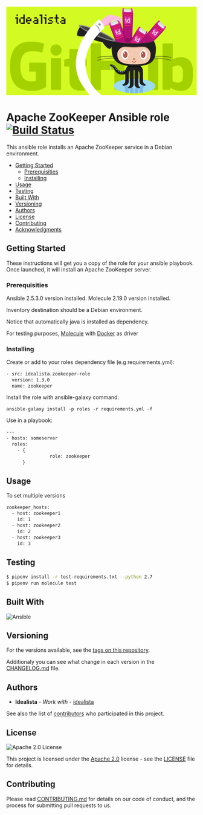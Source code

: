 ![Logo](logo.gif)

# Apache ZooKeeper Ansible role [![Build Status](https://travis-ci.org/idealista/zookeeper-role.png)](https://travis-ci.org/idealista/zookeeper-role)

This ansible role installs an Apache ZooKeeper service in a Debian environment.

- [Getting Started](#getting-started)
	- [Prerequisities](#prerequisities)
	- [Installing](#installing)
- [Usage](#usage)
- [Testing](#testing)
- [Built With](#built-with)
- [Versioning](#versioning)
- [Authors](#authors)
- [License](#license)
- [Contributing](#contributing)
- [Acknowledgments](#acknowledgments)

## Getting Started

These instructions will get you a copy of the role for your ansible playbook. Once launched, it will install an Apache ZooKeeper server.

### Prerequisities

Ansible 2.5.3.0 version installed.
Molecule 2.19.0 version installed.

Inventory destination should be a Debian environment.

Notice that automatically java is installed as dependency.

For testing purposes, [Molecule](https://molecule.readthedocs.io/) with [Docker](https://www.docker.com/) as driver

### Installing

Create or add to your roles dependency file (e.g requirements.yml):

```
- src: idealista.zookeeper-role
  version: 1.3.0
  name: zookeeper
```

Install the role with ansible-galaxy command:

```
ansible-galaxy install -p roles -r requirements.yml -f
```

Use in a playbook:

```
---
- hosts: someserver
  roles:
    - {
				role: zookeeper
      }
```

## Usage

To set multiple versions

```
zookeeper_hosts:
  - host: zookeeper1
    id: 1
  - host: zookeeper2
    id: 2
  - host: zookeeper3
    id: 3
```

## Testing


```sh
$ pipenv install -r test-requirements.txt --python 2.7
$ pipenv run molecule test
```

## Built With

![Ansible](https://img.shields.io/badge/ansible-2.5.3.0-green.svg)

## Versioning

For the versions available, see the [tags on this repository](https://github.com/idealista/zookeeper-role/tags).

Additionaly you can see what change in each version in the [CHANGELOG.md](CHANGELOG.md) file.

## Authors

* **Idealista** - *Work with* - [idealista](https://github.com/idealista)

See also the list of [contributors](https://github.com/idealista/zookeeper-role/contributors) who participated in this project.

## License

![Apache 2.0 License](https://img.shields.io/hexpm/l/plug.svg)

This project is licensed under the [Apache 2.0](https://www.apache.org/licenses/LICENSE-2.0) license - see the [LICENSE](LICENSE) file for details.

## Contributing

Please read [CONTRIBUTING.md](.github/CONTRIBUTING.md) for details on our code of conduct, and the process for submitting pull requests to us.

